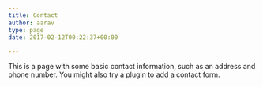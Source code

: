 ```yaml
---
title: Contact
author: aarav
type: page
date: 2017-02-12T00:22:37+00:00

---
```

This is a page with some basic contact information, such as an address and phone number. You might also try a plugin to add a contact form.